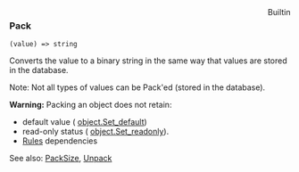<div style="float:right"><span class="builtin">Builtin</span></div>

### Pack

``` suneido
(value) => string
```

Converts the value to a binary string in the same way that values are stored in the database.

Note: Not all types of values can be Pack'ed (stored in the database).

**Warning:** Packing an object does not retain:

-	default value (
	[object.Set_default](<Object/object.Set_default.md>))
-	read-only status (
	[object.Set_readonly](<Object/object.Set_readonly.md>)).
-	[Rules](<../../Database/Rules.md>) dependencies


See also: [PackSize](<PackSize.md>), [Unpack](<Unpack.md>)